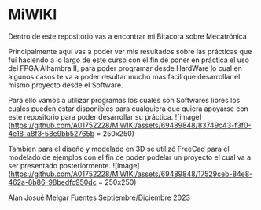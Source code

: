 # MiWIKI
Dentro de este repositorio vas a encontrar mi Bitacora sobre Mecatrónica

Principalmente aquí vas a poder ver mis resultados sobre las prácticas que fuí haciendo a lo largo de este curso
con el fin de poner en práctica el uso del FPGA Alhambra II, para poder programar desde HardWare lo cual en
algunos casos te va a poder resultar mucho mas facil que desarrollar el mismo proyecto desde el Software.

Para ello vamos a utilizar programas los cuales son Softwares libres los cuales pueden estar disponibles para cualquiera
que quiera apoyarse con este repositorio para poder desarrollar su práctica.
![image](https://github.com/A01752228/MiWIKI/assets/69489848/83749c43-f3f0-4e18-a8f3-58e9bb52765b = 250x250)

Tambien para el diseño y modelado en 3D se utilizó FreeCad para el modelado de ejemplos con el fin de poder podelar un proyecto
el cual va a ser presentado posteriormente.
![image](https://github.com/A01752228/MiWIKI/assets/69489848/17529ceb-84e8-462a-8b86-98bedfc950dc = 250x250)



Alan Josué Melgar Fuentes
Septiembre/Diciembre 2023